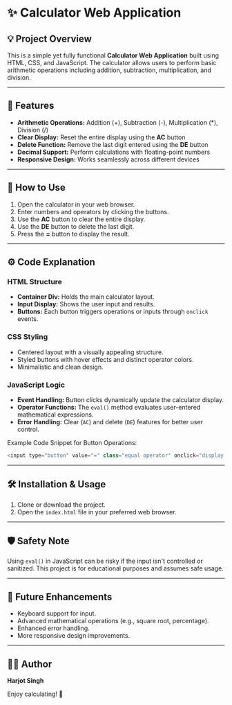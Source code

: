 # ✨ Calculator Web Application

## 💡 Project Overview
This is a simple yet fully functional **Calculator Web Application** built using HTML, CSS, and JavaScript. The calculator allows users to perform basic arithmetic operations including addition, subtraction, multiplication, and division.

---

## 🔧 Features
- **Arithmetic Operations:** Addition (+), Subtraction (-), Multiplication (*), Division (/)
- **Clear Display:** Reset the entire display using the **AC** button
- **Delete Function:** Remove the last digit entered using the **DE** button
- **Decimal Support:** Perform calculations with floating-point numbers
- **Responsive Design:** Works seamlessly across different devices

---

## 📝 How to Use
1. Open the calculator in your web browser.
2. Enter numbers and operators by clicking the buttons.
3. Use the **AC** button to clear the entire display.
4. Use the **DE** button to delete the last digit.
5. Press the **=** button to display the result.

---

## ⚙️ Code Explanation

### HTML Structure
- **Container Div:** Holds the main calculator layout.
- **Input Display:** Shows the user input and results.
- **Buttons:** Each button triggers operations or inputs through `onclick` events.

### CSS Styling
- Centered layout with a visually appealing structure.
- Styled buttons with hover effects and distinct operator colors.
- Minimalistic and clean design.

### JavaScript Logic
- **Event Handling:** Button clicks dynamically update the calculator display.
- **Operator Functions:** The `eval()` method evaluates user-entered mathematical expressions.
- **Error Handling:** Clear (`AC`) and delete (`DE`) features for better user control.

Example Code Snippet for Button Operations:
```javascript
<input type="button" value="=" class="equal operator" onclick="display.value = eval(display.value)">
```

---

## 🛠️ Installation & Usage
1. Clone or download the project.
2. Open the `index.html` file in your preferred web browser.

---

## 🛡️ Safety Note
Using `eval()` in JavaScript can be risky if the input isn't controlled or sanitized. This project is for educational purposes and assumes safe usage.

---

## 🌟 Future Enhancements
- Keyboard support for input.
- Advanced mathematical operations (e.g., square root, percentage).
- Enhanced error handling.
- More responsive design improvements.

---

## 👨‍💻 Author
**Harjot Singh**

Enjoy calculating! 💬

